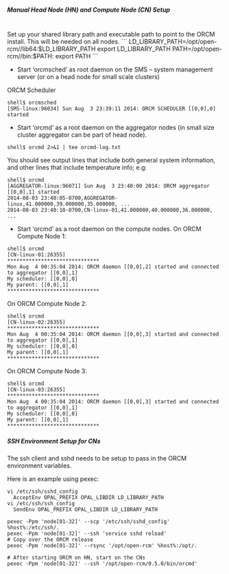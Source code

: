 ##### Manual Head Node (HN) and Compute Node (CN) Setup
<br>
Set up your shared library path and executable path to point to the ORCM install.  This will be needed on all nodes.
```
LD_LIBRARY_PATH=/opt/open-rcm/<version>/lib64:$LD_LIBRARY_PATH
export LD_LIBRARY_PATH
PATH=/opt/open-rcm/<version>/bin:$PATH:
export PATH
```

* Start ‘orcmsched’ as root daemon on the SMS – 
system management server (or on a head node for small scale clusters)

ORCM Scheduler
```
shell$ orcmsched
[SMS-linux:96034] Sun Aug  3 23:39:11 2014: ORCM SCHEDULER [[0,0],0] started
```

* Start ‘orcmd’ as a root daemon on the aggregator nodes 
(in small size cluster aggregator can be part of head node).
```
shell$ orcmd 2>&1 | tee orcmd-log.txt
```

You should see output lines that include both general system information, and other lines that include temperature info; e.g:
```
shell$ orcmd
[AGGREGATOR-linux:96071] Sun Aug  3 23:40:00 2014: ORCM aggregator [[0,0],1] started
2014-08-03 23:40:05-0700,AGGREGATOR-linux,41.000000,39.000000,35.000000, ...
2014-08-03 23:40:10-0700,CN-linux-01,41.000000,40.000000,36.000000, ...
```

* Start ‘orcmd’ as a root daemon on the compute nodes.
On ORCM Compute Node 1:
```
shell$ orcmd
[CN-linux-01:26355] 
******************************
Mon Aug  4 00:35:04 2014: ORCM daemon [[0,0],2] started and connected to aggregator [[0,0],1]
My scheduler: [[0,0],0]
My parent: [[0,0],1]
******************************
```

On ORCM Compute Node 2:
```
shell$ orcmd
[CN-linux-02:26355] 
******************************
Mon Aug  4 00:35:04 2014: ORCM daemon [[0,0],3] started and connected to aggregator [[0,0],1]
My scheduler: [[0,0],0]
My parent: [[0,0],1]
******************************
```

On ORCM Compute Node 3:
```
shell$ orcmd
[CN-linux-03:26355] 
******************************
Mon Aug  4 00:35:04 2014: ORCM daemon [[0,0],3] started and connected to aggregator [[0,0],1]
My scheduler: [[0,0],0]
My parent: [[0,0],1]
******************************
```
##### SSH Environment Setup for CNs
The ssh client and sshd needs to be setup to pass in the ORCM environment variables.

Here is an example using pexec:
```
vi /etc/ssh/sshd_config 
  AcceptEnv OPAL_PREFIX OPAL_LIBDIR LD_LIBRARY_PATH 
vi /etc/ssh/ssh_config 
  SendEnv OPAL_PREFIX OPAL_LIBDIR LD_LIBRARY_PATH 

pexec -Ppm 'node[01-32]' --scp '/etc/ssh/sshd_config' %host%:/etc/ssh/.
pexec -Ppm 'node[01-32]' --ssh 'service sshd reload'
# Copy over the ORCM release
pexec -Ppm 'node[01-32]' --rsync '/opt/open-rcm' %host%:/opt/.

# After starting ORCM on HN, start on the CNs
pexec -Ppm 'node[01-32]' --ssh '/opt/open-rcm/0.5.0/bin/orcmd'
```